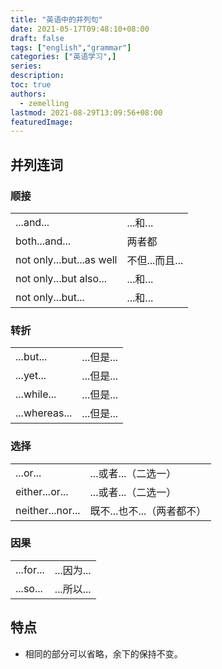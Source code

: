 ```yaml
---
title: "英语中的并列句"
date: 2021-05-17T09:48:10+08:00
draft: false
tags: ["english","grammar"]
categories: ["英语学习",]
series:
description:
toc: true
authors:
  - zemelling
lastmod: 2021-08-29T13:09:56+08:00
featuredImage:
---
```


## 并列连词

### 顺接

|||
|-|-|
|...and...|...和...|
|both...and...|两者都|
|not only...but...as well|不但...而且...|
|not only...but also...|...和...|
|not only...but...|...和...|

### 转折

|||
|-|-|
|...but...|...但是...|
|...yet...|...但是...|
|...while...|...但是...|
|...whereas...|...但是...|

### 选择

|||
|-|-|
|...or...|...或者...（二选一）|
|either...or...|...或者...（二选一）|
|neither...nor...|既不...也不...（两者都不）|

### 因果

|||
|-|-|
|...for...|...因为...|
|...so...|...所以...|


## 特点

* 相同的部分可以省略，余下的保持不变。